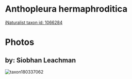 
Anthopleura hermaphroditica
===========================
  
[iNaturalist taxon id: 1066284](https://www.inaturalist.org/taxa/1066284)
# Photos

## by: Siobhan Leachman
  
![taxon180337062](https://inaturalist-open-data.s3.amazonaws.com/photos/193220200/medium.jpg)
